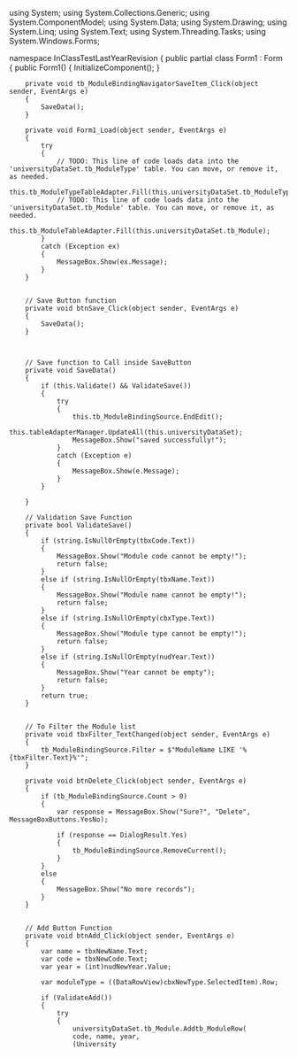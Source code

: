 using System;
using System.Collections.Generic;
using System.ComponentModel;
using System.Data;
using System.Drawing;
using System.Linq;
using System.Text;
using System.Threading.Tasks;
using System.Windows.Forms;

namespace InClassTestLastYearRevision
{
    public partial class Form1 : Form
    {
        public Form1()
        {
            InitializeComponent();
        }

        private void tb_ModuleBindingNavigatorSaveItem_Click(object sender, EventArgs e)
        {
            SaveData();
        }

        private void Form1_Load(object sender, EventArgs e)
        {
            try
            {
                // TODO: This line of code loads data into the 'universityDataSet.tb_ModuleType' table. You can move, or remove it, as needed.
                this.tb_ModuleTypeTableAdapter.Fill(this.universityDataSet.tb_ModuleType);
                // TODO: This line of code loads data into the 'universityDataSet.tb_Module' table. You can move, or remove it, as needed.
                this.tb_ModuleTableAdapter.Fill(this.universityDataSet.tb_Module);
            }
            catch (Exception ex)
            {
                MessageBox.Show(ex.Message);
            }
        }


        // Save Button function
        private void btnSave_Click(object sender, EventArgs e)
        {
            SaveData();
        }



        // Save function to Call inside SaveButton
        private void SaveData()
        {
            if (this.Validate() && ValidateSave())
            {
                try
                {
                    this.tb_ModuleBindingSource.EndEdit();
                    this.tableAdapterManager.UpdateAll(this.universityDataSet);
                    MessageBox.Show("saved successfully!");
                }
                catch (Exception e)
                {
                    MessageBox.Show(e.Message);
                }
            }

        }

        // Validation Save Function
        private bool ValidateSave()
        {
            if (string.IsNullOrEmpty(tbxCode.Text))
            {
                MessageBox.Show("Module code cannot be empty!");
                return false;
            }
            else if (string.IsNullOrEmpty(tbxName.Text))
            {
                MessageBox.Show("Module name cannot be empty!");
                return false;
            }
            else if (string.IsNullOrEmpty(cbxType.Text))
            {
                MessageBox.Show("Module type cannot be empty!");
                return false;
            }
            else if (string.IsNullOrEmpty(nudYear.Text))
            {
                MessageBox.Show("Year cannot be empty");
                return false;
            }
            return true;
        }


        // To Filter the Module list
        private void tbxFilter_TextChanged(object sender, EventArgs e)
        {
            tb_ModuleBindingSource.Filter = $"ModuleName LIKE '%{tbxFilter.Text}%'";
        }

        private void btnDelete_Click(object sender, EventArgs e)
        {
            if (tb_ModuleBindingSource.Count > 0)
            {
                var response = MessageBox.Show("Sure?", "Delete", MessageBoxButtons.YesNo);

                if (response == DialogResult.Yes)
                {
                    tb_ModuleBindingSource.RemoveCurrent();
                }
            }
            else
            {
                MessageBox.Show("No more records");
            }
        }


        // Add Button Function
        private void btnAdd_Click(object sender, EventArgs e)
        {
            var name = tbxNewName.Text;
            var code = tbxNewCode.Text;
            var year = (int)nudNewYear.Value;

            var moduleType = ((DataRowView)cbxNewType.SelectedItem).Row;

            if (ValidateAdd())
            {
                try
                {
                    universityDataSet.tb_Module.Addtb_ModuleRow(
                    code, name, year,
                    (University
